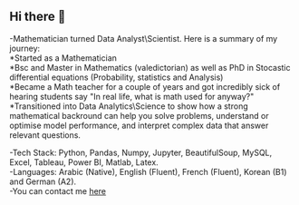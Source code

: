 ## Hi there 👋

-Mathematician turned Data Analyst\Scientist. Here is a summary of my journey:  
*Started as a Mathematician   
*Bsc and Master in Mathematics (valedictorian) as well as PhD in Stocastic differential equations (Probability, statistics and Analysis)  
*Became a Math teacher for a couple of years and got incredibly sick of hearing students say "In real life, what is math used for anyway?"  
*Transitioned into Data Analytics\Science to show how a strong mathematical backround can help you solve problems, understand or optimise model performance, and interpret complex data that answer relevant questions. 

-Tech Stack: Python, Pandas, Numpy, Jupyter, BeautifulSoup, MySQL, Excel, Tableau, Power BI, Matlab, Latex.  
-Languages: Arabic (Native), English (Fluent), French (Fluent), Korean (B1) and German (A2).  
-You can contact me [here](doua.zemouli@gmail.com)  

<!--...
- 🔭 I’m currently working on ...
- 🌱 I’m currently learning ...
- 👯 I’m looking to collaborate on ...
- 🤔 I’m looking for help with ...
- 💬 Ask me about ...
- 📫 How to reach me: ...
- 😄 Pronouns: ...
- ⚡ Fun fact: ...
-Skills: Python, SQL, Statistics
-Future plans:
-->
